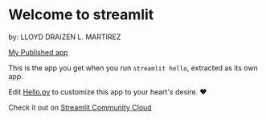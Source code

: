 # Welcome to streamlit

by: LLOYD DRAIZEN L. MARTIREZ

[My Published app](https://martirez-cs3b-0latcq7265yf.streamlit.app/)

This is the app you get when you run `streamlit hello`, extracted as its own app.

Edit [Hello.py](./Hello.py) to customize this app to your heart's desire. ❤️

Check it out on [Streamlit Community Cloud](https://st-hello-app.streamlit.app/)
